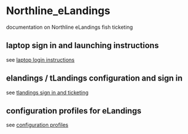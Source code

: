 # Northline_eLandings
documentation on Northline eLandings fish ticketing

## laptop sign in and launching instructions
see [laptop login instructions](instrs/instructions.md)

## elandings / tLandings configuration and sign in
see [tlandings sign in and ticketing](instrs/tLandings.md)

## configuration profiles for eLandings
see [configuration profiles](config)

